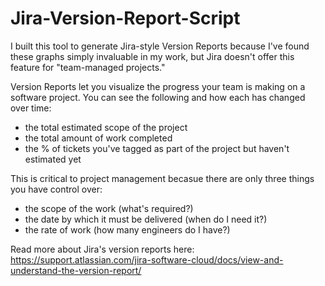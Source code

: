 # Jira-Version-Report-Script

I built this tool to generate Jira-style Version Reports because I've found these graphs simply invaluable in my work, but Jira doesn't offer this feature for "team-managed projects." 

Version Reports let you visualize the progress your team is making on a software project.
You can see the following and how each has changed over time:
- the total estimated scope of the project
- the total amount of work completed
- the % of tickets you've tagged as part of the project but haven't estimated yet

This is critical to project management becasue there are only three things you have control over:
- the scope of the work (what's required?)
- the date by which it must be delivered (when do I need it?)
- the rate of work (how many engineers do I have?)

Read more about Jira's version reports here: https://support.atlassian.com/jira-software-cloud/docs/view-and-understand-the-version-report/
